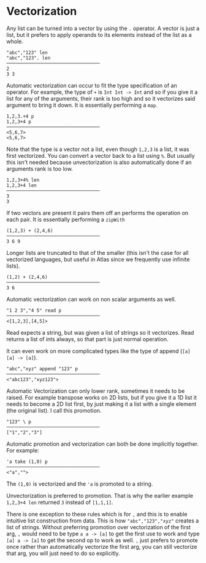 # Vectorization

Any list can be turned into a vector by using the `.` operator. A vector is just a list, but it prefers to apply operands to its elements instead of the list as a whole.

    "abc","123" len
    "abc","123". len
    ──────────────────────────────────
    2
    3 3

Automatic vectorization can occur to fit the type specification of an operator. For example, the type of `+` is `Int Int -> Int` and so if you give it a list for any of the arguments, their rank is too high and so it vectorizes said argument to bring it down. It is essentially performing a `map`.

    1,2,3.+4 p
    1,2,3+4 p
    ──────────────────────────────────
    <5,6,7>
    <5,6,7>

Note that the type is a vector not a list, even though `1,2,3` is a list, it was first vectorized. You can convert a vector back to a list using `%`. But usually this isn't needed because unvectorization is also automatically done if an arguments rank is too low.

    1,2,3+4% len
    1,2,3+4 len
    ──────────────────────────────────
    3
    3

If two vectors are present it pairs them off an performs the operation on each pair. It is essentially performing a `zipWith`

    (1,2,3) + (2,4,6)
    ──────────────────────────────────
    3 6 9

Longer lists are truncated to that of the smaller (this isn't the case for all vectorized languages, but useful in Atlas since we frequently use infinite lists).

    (1,2) + (2,4,6)
    ──────────────────────────────────
    3 6

Automatic vectorization can work on non scalar arguments as well.

    "1 2 3","4 5" read p
    ──────────────────────────────────
    <[1,2,3],[4,5]>

Read expects a string, but was given a list of strings so it vectorizes. Read returns a list of ints always, so that part is just normal operation.

It can even work on more complicated types like the type of append (`[a] [a] -> [a]`).

    "abc","xyz" append "123" p
    ──────────────────────────────────
    <"abc123","xyz123">

Automatic Vectorization can only lower rank, sometimes it needs to be raised. For example transpose works on 2D lists, but if you give it a 1D list it needs to become a 2D list first, by just making it a list with a single element (the original list). I call this promotion.

    "123" \ p
    ──────────────────────────────────
    ["1","2","3"]

Automatic promotion and vectorization can both be done implicitly together. For example:

    'a take (1,0) p
    ──────────────────────────────────
    <"a","">

The `(1,0)` is vectorized and the `'a` is promoted to a string.

Unvectorization is preferred to promotion. That is why the earlier example `1,2,3+4 len` returned `3` instead of `[1,1,1]`.

There is one exception to these rules which is for `,` and this is to enable intuitive list construction from data. This is how `"abc","123","xyz"` creates a list of strings. Without preferring promotion over vectorization of the first arg, `,` would need to be type `a a -> [a]` to get the first use to work and type `[a] a -> [a]` to get the second op to work as well. `,` just prefers to promote once rather than automatically vectorize the first arg, you can still vectorize that arg, you will just need to do so explicitly.
